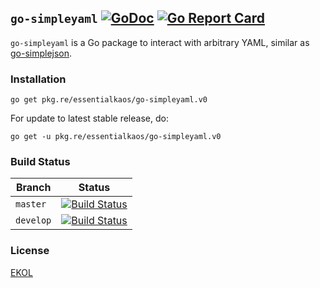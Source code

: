 ## `go-simpleyaml` [![GoDoc](https://godoc.org/pkg.re/essentialkaos/go-simpleyaml.v0?status.svg)](https://godoc.org/pkg.re/essentialkaos/go-simpleyaml.v0) [![Go Report Card](https://goreportcard.com/badge/github.com/essentialkaos/go-simpleyaml)](https://goreportcard.com/report/github.com/essentialkaos/go-simpleyaml)

`go-simpleyaml` is a Go package to interact with arbitrary YAML, similar as [go-simplejson](https://github.com/bitly/go-simplejson).

### Installation

```
go get pkg.re/essentialkaos/go-simpleyaml.v0
```

For update to latest stable release, do:

```
go get -u pkg.re/essentialkaos/go-simpleyaml.v0
```

### Build Status

| Branch | Status |
|------------|--------|
| `master` | [![Build Status](https://travis-ci.org/essentialkaos/go-simpleyaml.svg?branch=master)](https://travis-ci.org/essentialkaos/go-simpleyaml) |
| `develop` | [![Build Status](https://travis-ci.org/essentialkaos/go-simpleyaml.svg?branch=develop)](https://travis-ci.org/essentialkaos/go-simpleyaml) |

### License

[EKOL](https://essentialkaos.com/ekol)
